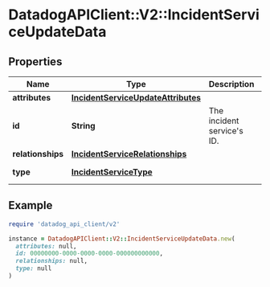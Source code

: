 # DatadogAPIClient::V2::IncidentServiceUpdateData

## Properties

| Name | Type | Description | Notes |
| ---- | ---- | ----------- | ----- |
| **attributes** | [**IncidentServiceUpdateAttributes**](IncidentServiceUpdateAttributes.md) |  | [optional] |
| **id** | **String** | The incident service&#39;s ID. | [optional] |
| **relationships** | [**IncidentServiceRelationships**](IncidentServiceRelationships.md) |  | [optional] |
| **type** | [**IncidentServiceType**](IncidentServiceType.md) |  | [default to &#39;services&#39;] |

## Example

```ruby
require 'datadog_api_client/v2'

instance = DatadogAPIClient::V2::IncidentServiceUpdateData.new(
  attributes: null,
  id: 00000000-0000-0000-0000-000000000000,
  relationships: null,
  type: null
)
```

